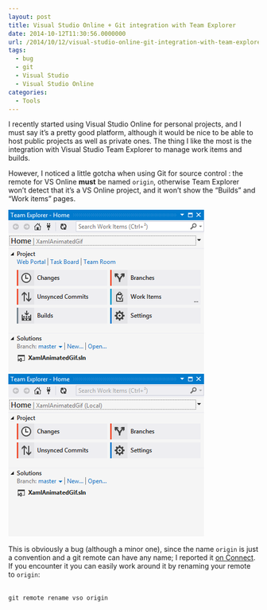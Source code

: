 ```yaml
---
layout: post
title: Visual Studio Online + Git integration with Team Explorer
date: 2014-10-12T11:30:56.0000000
url: /2014/10/12/visual-studio-online-git-integration-with-team-explorer/
tags:
  - bug
  - git
  - Visual Studio
  - Visual Studio Online
categories:
  - Tools
---
```



I recently started using Visual Studio Online for personal projects, and I must say it’s a pretty good platform, although it would be nice to be able to host public projects as well as private ones. The thing I like the most is the integration with Visual Studio Team Explorer to manage work items and builds.

However, I noticed a little gotcha when using Git for source control : the remote for VS Online **must** be named `origin`, otherwise Team Explorer won’t detect that it’s a VS Online project, and it won’t show the “Builds” and “Work items” pages.

![When VSO remote is named &quot;origin&quot;](image.png "When VSO remote is named &quot;origin&quot;") ![When VSO remote is named &quot;vso&quot;](image1.png "When VSO remote is named &quot;vso&quot;")





This is obviously a bug (although a minor one), since the name `origin` is just a convention and a git remote can have any name; I reported it [on Connect](https://connect.microsoft.com/VisualStudio/feedback/details/998359/visual-studio-online-git-integration-in-team-explorer-doesnt-work-if-the-remote-for-vso-isnt-named-origin). If you encounter it you can easily work around it by renaming your remote to `origin`:

```

git remote rename vso origin
```

